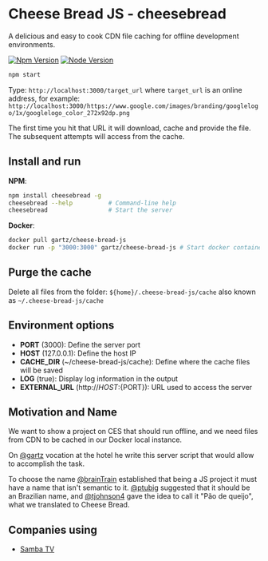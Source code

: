 # Cheese Bread JS - cheesebread
A delicious and easy to cook CDN file caching for offline development environments.

[![Npm Version](https://img.shields.io/npm/v/cheese-bread-js.svg)](https://npmjs.com/package/cheese-bread-js)
[![Node Version](https://img.shields.io/node/v/cheese-bread-js.svg)](https://npmjs.com/package/cheese-bread-js)

```bash
npm start
```

Type: `http://localhost:3000/target_url` where `target_url` is an online address, for example: `http://localhost:3000/https://www.google.com/images/branding/googlelogo/1x/googlelogo_color_272x92dp.png`

The first time you hit that URL it will download, cache and provide the file. The subsequent attempts will access from the cache.

## Install and run

**NPM**:
```bash
npm install cheesebread -g
cheesebread --help          # Command-line help
cheesebread                 # Start the server
```

**Docker**:
```bash
docker pull gartz/cheese-bread-js
docker run -p "3000:3000" gartz/cheese-bread-js # Start docker container
```

## Purge the cache

Delete all files from the folder: `${home}/.cheese-bread-js/cache` also known as `~/.cheese-bread-js/cache`

## Environment options

* **PORT** (3000): Define the server port
* **HOST** (127.0.0.1): Define the host IP
* **CACHE_DIR** (~/cheese-bread-js/cache): Define where the cache files will be saved
* **LOG** (true): Display log information in the output
* **EXTERNAL_URL** (http://${HOST}:${PORT}): URL used to access the server

## Motivation and Name

We want to show a project on CES that should run offline, and we need files from CDN to be cached in our Docker local 
instance.

On [@gartz](https://github.com/gartz) vocation at the hotel he write this server script that would allow to accomplish 
the task.

To choose the name [@brainTrain](https://github.com/brainTrain) established that being a JS project it must have a name 
that isn't semantic to it. [@ptubig](https://github.com/ptubig) suggested that it should be an Brazilian name, and 
[@tjohnson4](https://github.com/tjohnson4) gave the idea to call it "Pão de queijo", what we translated to Cheese Bread.

## Companies using

* [Samba TV](https://samba.tv/)
